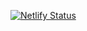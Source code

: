 [![Netlify Status](https://api.netlify.com/api/v1/badges/8cbb007d-7fdf-4cba-b659-b6e59f0c0f6b/deploy-status)](https://duda.run/)
